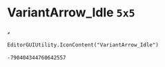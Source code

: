 # VariantArrow_Idle `5x5`
<img src="/img/VariantArrow_Idle.png" width=5 height=5>

``` CSharp
EditorGUIUtility.IconContent("VariantArrow_Idle")
```
```
-790404344760642557
```
